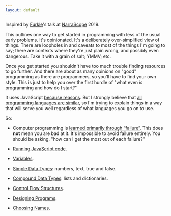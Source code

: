 ```yaml
---
layout: default
---
```


Inspired by [Furkle](https://twitter.com/furkle_)'s talk at [NarraScope](http://narrascope.org/) 2019.

This outlines one way to get started in programming with less of the usual early problems. It's opinionated. It's a deliberately over-simplified view of things. There are loopholes in and caveats to most of the things I'm going to say; there are contexts where they're just plain wrong, and possibly even dangerous. Take it with a grain of salt; YMMV; etc.

Once you get started you shouldn't have too much trouble finding resources to go further. And there are about as many opinions on "good" programming as there are programmers, so you'll have to find your own style. This is just to help you over the first hurdle of "what even *is* programming and how do I start?"

It uses JavaScript [because reasons](why-javascript). But I strongly believe that [all programming languages are similar](similar-languages), so I'm trying to explain things in a way that will serve you well regardless of what languages you go on to use.

So:

* Computer programming is [learned primarily through &ldquo;failure&rdquo;](learn-through-failure). This does **not** mean you are bad at it. It's impossible to avoid failure entirely. You should be asking, "how can I get the most out of each failure?"

* [Running JavaScript code](running-javascript).

* [Variables](variables).

* [Simple Data Types](simple-data): numbers, text, true and false.

* [Compound Data Types](compound-data): lists and dictionaries.

* [Control Flow Structures](control-flow).

* [Designing Programs](designing-programs).

* [Choosing Names](naming).

